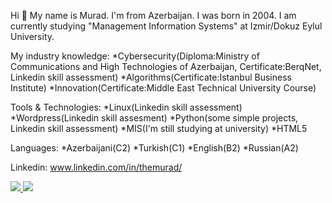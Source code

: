  Hi 👋
 My name is Murad. I'm from Azerbaijan. I was born in 2004.
 I am currently studying "Management Information Systems" at Izmir/Dokuz Eylul University.
 						
 My industry knowledge:
 *Cybersecurity(Diploma:Ministry of Communications and High Technologies of Azerbaijan, Certificate:BerqNet, Linkedin skill assessment)
 *Algorithms(Certificate:Istanbul Business Institute)
 *Innovation(Certificate:Middle East Technical University Course)
 
 Tools & Technologies:
 *Linux(Linkedin skill assessment)
 *Wordpress(Linkedin skill assesment)
 *Python(some simple projects, Linkedin skill assessment)
 *MIS(I'm still studying at university)
 *HTML5
 
 Languages:
 *Azerbaijani(C2)
 *Turkish(C1)
 *English(B2)
 *Russian(A2)

Linkedin: www.linkedin.com/in/themurad/

<a href="https://www.instagram.com/softwareazerbaijan/">
<img src="https://img.shields.io/badge/Instagram-E4405F?style=for-the-badge&logo=instagram&logoColor=white"/>
<a href="https://www.linkedin.com/in/themurad/">
<img src="https://img.shields.io/badge/LinkedIn-0077B5?style=for-the-badge&logo=linkedin&logoColor=white"/>
